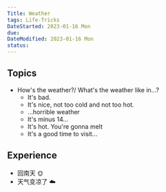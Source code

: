 ```yaml
---
Title: Weather
tags: Life-Tricks
DateStarted: 2023-01-16 Mon
due:
DateModified: 2023-01-16 Mon
status:
---
```


## Topics

- How's the weather?/ What's the weather like in...?
  - It's bad.
  - It's nice, not too cold and not too hot.
  - ...horrible weather
  - It's minus 14...
  - It's hot. You're gonna melt
  - It's a good time to visit...

## Experience

- 回南天 🌞
- 天气变凉了 ☁️
